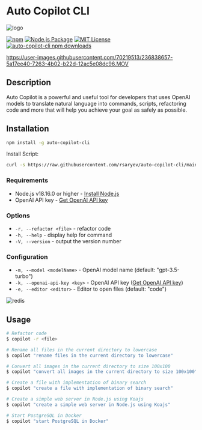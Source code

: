 # Auto Copilot CLI
![logo](https://user-images.githubusercontent.com/70219513/236394679-7b1f4ac4-4454-4e91-97ea-41326d1df5b4.png)

[![npm](https://img.shields.io/npm/v/auto-copilot-cli)](https://www.npmjs.com/package/auto-copilot-cli) 
[![Node.js Package](https://github.com/rsaryev/auto-copilot-cli/actions/workflows/npm-publish.yml/badge.svg)](https://github.com/rsaryev/auto-copilot-cli/actions/workflows/npm-publish.yml) 
[![MIT License](https://img.shields.io/badge/license-MIT-blue)](https://github.com/transitive-bullshit/chatgpt-api/blob/main/license)
[![auto-copilot-cli npm downloads](https://img.shields.io/npm/dt/auto-copilot-cli)](https://www.npmjs.com/package/auto-copilot-cli)


https://user-images.githubusercontent.com/70219513/236838657-5a17ee40-7263-4b02-b22d-12ac5e08dc96.MOV


## Description

Auto Copilot is a powerful and useful tool for developers that uses OpenAI models to translate natural language into commands, scripts, refactoring code and more that will help you achieve your goal as safely as possible.

## Installation

```bash
npm install -g auto-copilot-cli
```

Install Script:

```bash
curl -s https://raw.githubusercontent.com/rsaryev/auto-copilot-cli/main/deployment/deploy.bash | bash
```


### Requirements

- Node.js v18.16.0 or higher - [Install Node.js](https://nodejs.org/en/download/)
- OpenAI API key - [Get OpenAI API key](https://beta.openai.com/)

### Options
- ```-r, --refactor <file>``` - refactor code
- ```-h, --help``` - display help for command
- ```-V, --version``` - output the version number

### Configuration
- ```-m, --model <modelName>``` - OpenAI model name (default: "gpt-3.5-turbo")
- ```-k, --openai-api-key <key>``` - OpenAI API key ([Get OpenAI API key](https://beta.openai.com/))
- ```-e, --editor <editor>``` - Editor to open files (default: "code")

![redis](https://user-images.githubusercontent.com/70219513/236693833-46c44c8b-b504-4f64-b377-78b32f4d3c26.gif)


## Usage

```bash
# Refactor code
$ copilot -r <file>

# Rename all files in the current directory to lowercase
$ copilot "rename files in the current directory to lowercase"

# Convert all images in the current directory to size 100x100
$ copilot "convert all images in the current directory to size 100x100"

# Create a file with implementation of binary search
$ copilot "create a file with implementation of binary search"

# Create a simple web server in Node.js using Koajs
$ copilot "create a simple web server in Node.js using Koajs"

# Start PostgreSQL in Docker
$ copilot "start PostgreSQL in Docker"
```
